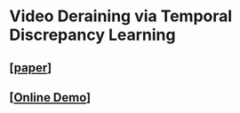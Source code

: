 # Video Deraining via Temporal Discrepancy Learning
## [[paper](https://link.springer.com/chapter/10.1007/978-3-031-18916-6_1)]
## [[Online Demo]()]

